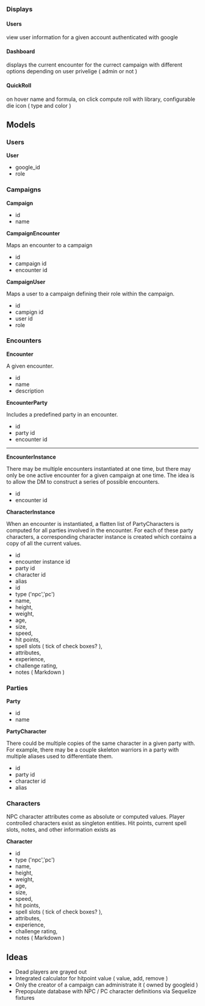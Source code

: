 
### Displays ###

#### Users ####

view user information for a given account authenticated with google

#### Dashboard ####

displays the current encounter for the currect campaign with different options depending on user privelige ( admin or not )

#### QuickRoll ####

on hover name and formula, on click compute roll with library, configurable die icon ( type and color )

## Models ##

### Users ###

**User**

- google_id
- role

### Campaigns ###

**Campaign**

- id
- name

**CampaignEncounter**

Maps an encounter to a campaign

- id
- campaign id
- encounter id

**CampaignUser**

Maps a user to a campaign defining their role
within the campaign.

- id
- campign id
- user id
- role

### Encounters ###

**Encounter**

A given encounter.

- id
- name
- description

**EncounterParty**

Includes a predefined party in an encounter.

- id
- party id
- encounter id

-----------------------------------------

**EncounterInstance**

There may be multiple encounters instantiated at one time, but there may only
be one active encounter for a given campaign at one time.  The idea is to
allow the DM to construct a series of possible encounters.  

- id
- encounter id

**CharacterInstance**

When an encounter is instantiated, a flatten list of PartyCharacters
is computed for all parties involved in the encounter.  For each of these
party characters, a corresponding character instance is created which
contains a copy of all the current values.

- id
- encounter instance id
- party id
- character id
- alias
- id 
- type ('npc','pc')
- name,
- height, 
- weight, 
- age,
- size,
- speed, 
- hit points, 
- spell slots ( tick of check boxes? ),
- attributes,
- experience, 
- challenge rating, 
- notes ( Markdown )

### Parties ###

**Party**
- id
- name

**PartyCharacter**

There could be multiple copies of the same character in a
given party with.  For example, there may be a couple skeleton warriors
in a party with multiple aliases used to differentiate them.
- id
- party id
- character id
- alias

### Characters ###

NPC character attributes come as absolute or computed values.
Player controlled characters exist as singleton entities.  Hit points,
current spell slots, notes, and other information exists as 

**Character**

- id
- type ('npc','pc')
- name,
- height, 
- weight, 
- age,
- size,
- speed, 
- hit points, 
- spell slots ( tick of check boxes? ),
- attributes,
- experience, 
- challenge rating, 
- notes ( Markdown )

## Ideas ##

- Dead players are grayed out
- Integrated calculator for hitpoint value ( value, add, remove )
- Only the creator of a campaign can administrate it ( owned by googleid )
- Prepopulate database with NPC / PC character definitions via Sequelize fixtures